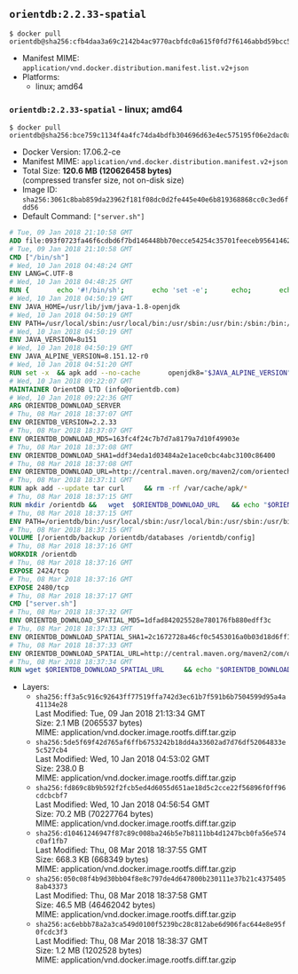 ## `orientdb:2.2.33-spatial`

```console
$ docker pull orientdb@sha256:cfb4daa3a69c2142b4ac9770acbfdc0a615f0fd7f6146abbd59bcc550c04d54a
```

-	Manifest MIME: `application/vnd.docker.distribution.manifest.list.v2+json`
-	Platforms:
	-	linux; amd64

### `orientdb:2.2.33-spatial` - linux; amd64

```console
$ docker pull orientdb@sha256:bce759c1134f4a4fc74da4bdfb304696d63e4ec575195f06e2dac0afc5294ae4
```

-	Docker Version: 17.06.2-ce
-	Manifest MIME: `application/vnd.docker.distribution.manifest.v2+json`
-	Total Size: **120.6 MB (120626458 bytes)**  
	(compressed transfer size, not on-disk size)
-	Image ID: `sha256:3061c8bab859da23962f181f08dc0d2fe445e40e6b819368868cc0c3ed6fdd56`
-	Default Command: `["server.sh"]`

```dockerfile
# Tue, 09 Jan 2018 21:10:58 GMT
ADD file:093f0723fa46f6cdbd6f7bd146448bb70ecce54254c35701feeceb956414622f in / 
# Tue, 09 Jan 2018 21:10:58 GMT
CMD ["/bin/sh"]
# Wed, 10 Jan 2018 04:48:24 GMT
ENV LANG=C.UTF-8
# Wed, 10 Jan 2018 04:48:25 GMT
RUN { 		echo '#!/bin/sh'; 		echo 'set -e'; 		echo; 		echo 'dirname "$(dirname "$(readlink -f "$(which javac || which java)")")"'; 	} > /usr/local/bin/docker-java-home 	&& chmod +x /usr/local/bin/docker-java-home
# Wed, 10 Jan 2018 04:50:19 GMT
ENV JAVA_HOME=/usr/lib/jvm/java-1.8-openjdk
# Wed, 10 Jan 2018 04:50:19 GMT
ENV PATH=/usr/local/sbin:/usr/local/bin:/usr/sbin:/usr/bin:/sbin:/bin:/usr/lib/jvm/java-1.8-openjdk/jre/bin:/usr/lib/jvm/java-1.8-openjdk/bin
# Wed, 10 Jan 2018 04:50:19 GMT
ENV JAVA_VERSION=8u151
# Wed, 10 Jan 2018 04:50:19 GMT
ENV JAVA_ALPINE_VERSION=8.151.12-r0
# Wed, 10 Jan 2018 04:51:20 GMT
RUN set -x 	&& apk add --no-cache 		openjdk8="$JAVA_ALPINE_VERSION" 	&& [ "$JAVA_HOME" = "$(docker-java-home)" ]
# Wed, 10 Jan 2018 09:22:07 GMT
MAINTAINER OrientDB LTD (info@orientdb.com)
# Wed, 10 Jan 2018 09:22:36 GMT
ARG ORIENTDB_DOWNLOAD_SERVER
# Thu, 08 Mar 2018 18:37:07 GMT
ENV ORIENTDB_VERSION=2.2.33
# Thu, 08 Mar 2018 18:37:07 GMT
ENV ORIENTDB_DOWNLOAD_MD5=163fc4f24c7b7d7a8179a7d10f49903e
# Thu, 08 Mar 2018 18:37:08 GMT
ENV ORIENTDB_DOWNLOAD_SHA1=ddf34eda1d03484a2e1ace0cbc4abc3100c86400
# Thu, 08 Mar 2018 18:37:08 GMT
ENV ORIENTDB_DOWNLOAD_URL=http://central.maven.org/maven2/com/orientechnologies/orientdb-community/2.2.33/orientdb-community-2.2.33.tar.gz
# Thu, 08 Mar 2018 18:37:11 GMT
RUN apk add --update tar curl     && rm -rf /var/cache/apk/*
# Thu, 08 Mar 2018 18:37:15 GMT
RUN mkdir /orientdb &&   wget  $ORIENTDB_DOWNLOAD_URL   && echo "$ORIENTDB_DOWNLOAD_MD5 *orientdb-community-$ORIENTDB_VERSION.tar.gz" | md5sum -c -   && echo "$ORIENTDB_DOWNLOAD_SHA1 *orientdb-community-$ORIENTDB_VERSION.tar.gz" | sha1sum -c -   && tar -xvzf orientdb-community-$ORIENTDB_VERSION.tar.gz -C /orientdb --strip-components=1   && rm orientdb-community-$ORIENTDB_VERSION.tar.gz   && rm -rf /orientdb/databases/*
# Thu, 08 Mar 2018 18:37:15 GMT
ENV PATH=/orientdb/bin:/usr/local/sbin:/usr/local/bin:/usr/sbin:/usr/bin:/sbin:/bin:/usr/lib/jvm/java-1.8-openjdk/jre/bin:/usr/lib/jvm/java-1.8-openjdk/bin
# Thu, 08 Mar 2018 18:37:15 GMT
VOLUME [/orientdb/backup /orientdb/databases /orientdb/config]
# Thu, 08 Mar 2018 18:37:16 GMT
WORKDIR /orientdb
# Thu, 08 Mar 2018 18:37:16 GMT
EXPOSE 2424/tcp
# Thu, 08 Mar 2018 18:37:16 GMT
EXPOSE 2480/tcp
# Thu, 08 Mar 2018 18:37:17 GMT
CMD ["server.sh"]
# Thu, 08 Mar 2018 18:37:32 GMT
ENV ORIENTDB_DOWNLOAD_SPATIAL_MD5=1dfad842025528e780176fb880edff3c
# Thu, 08 Mar 2018 18:37:33 GMT
ENV ORIENTDB_DOWNLOAD_SPATIAL_SHA1=2c1672728a46cf0c5453016a0b03d18d6ff15805
# Thu, 08 Mar 2018 18:37:33 GMT
ENV ORIENTDB_DOWNLOAD_SPATIAL_URL=http://central.maven.org/maven2/com/orientechnologies/orientdb-spatial/2.2.33/orientdb-spatial-2.2.33-dist.jar
# Thu, 08 Mar 2018 18:37:34 GMT
RUN wget $ORIENTDB_DOWNLOAD_SPATIAL_URL     && echo "$ORIENTDB_DOWNLOAD_SPATIAL_MD5 *orientdb-spatial-$ORIENTDB_VERSION-dist.jar" | md5sum -c -     && echo "$ORIENTDB_DOWNLOAD_SPATIAL_SHA1 *orientdb-spatial-$ORIENTDB_VERSION-dist.jar" | sha1sum -c -     && mv orientdb-spatial-*-dist.jar /orientdb/lib/
```

-	Layers:
	-	`sha256:ff3a5c916c92643ff77519ffa742d3ec61b7f591b6b7504599d95a4a41134e28`  
		Last Modified: Tue, 09 Jan 2018 21:13:34 GMT  
		Size: 2.1 MB (2065537 bytes)  
		MIME: application/vnd.docker.image.rootfs.diff.tar.gzip
	-	`sha256:5de5f69f42d765af6ffb6753242b18dd4a33602ad7d76df52064833e5c527cb4`  
		Last Modified: Wed, 10 Jan 2018 04:53:02 GMT  
		Size: 238.0 B  
		MIME: application/vnd.docker.image.rootfs.diff.tar.gzip
	-	`sha256:fd869c8b9b592f2fcb5ed4d6055d651ae18d5c2cce22f56896f0ff96cdcbcbf7`  
		Last Modified: Wed, 10 Jan 2018 04:56:54 GMT  
		Size: 70.2 MB (70227764 bytes)  
		MIME: application/vnd.docker.image.rootfs.diff.tar.gzip
	-	`sha256:d10461246947f87c89c008ba246b5e7b8111bb4d1247bcb0fa56e574c0af1fb7`  
		Last Modified: Thu, 08 Mar 2018 18:37:55 GMT  
		Size: 668.3 KB (668349 bytes)  
		MIME: application/vnd.docker.image.rootfs.diff.tar.gzip
	-	`sha256:050c08f4b9d30bb04f8e8c797de4d647800b230111e37b21c43754058ab43373`  
		Last Modified: Thu, 08 Mar 2018 18:37:58 GMT  
		Size: 46.5 MB (46462042 bytes)  
		MIME: application/vnd.docker.image.rootfs.diff.tar.gzip
	-	`sha256:ac6ebbb78a2a3ca549d0100f5239bc28c812abe6d906fac644e8e95f0fcdc3f3`  
		Last Modified: Thu, 08 Mar 2018 18:38:37 GMT  
		Size: 1.2 MB (1202528 bytes)  
		MIME: application/vnd.docker.image.rootfs.diff.tar.gzip
